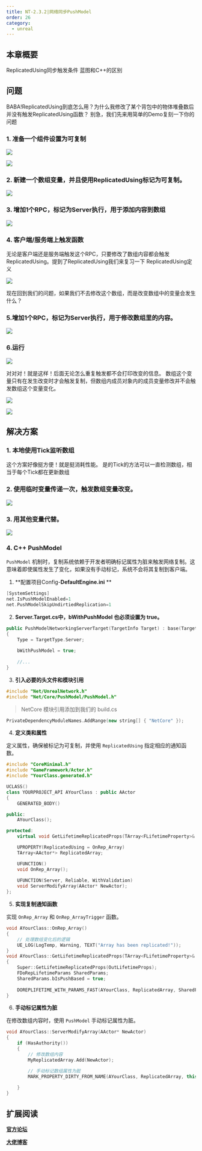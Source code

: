 ```yaml
---
title: NT-2.3.2|网络同步PushModel
order: 26
category:
  - unreal
---
```


##  本章概要

ReplicatedUsing同步触发条件
蓝图和C++的区别

##  问题

<chatmessage avatar="../../assets/emoji/hx.png" :avatarWidth="40" >
BABA!ReplicatedUsing到底怎么用？为什么我修改了某个背包中的物体堆叠数后并没有触发ReplicatedUsing函数？
</chatmessage>

<chatmessage avatar="../../assets/emoji/bqb (2).png" :avatarWidth="40" alignLeft>
别急，我们先来用简单的Demo复刻一下你的问题
</chatmessage>

### 1. 准备一个组件设置为可复制

![](..%2Fassets%2Fserverrpc001.png)

![](..%2Fassets%2Fserverrpc003.png)

### 2. 新建一个数组变量，并且使用ReplicatedUsing标记为可复制。

![](..%2Fassets%2Fserverrpc002.png)

### 3. 增加1个RPC，标记为Server执行，用于添加内容到数组
    
![](..%2Fassets%2Fserverrpc004.png)

### 4. 客户端/服务端上触发函数

[](..%2Fassets%2Fserverrpc005.png)

<chatmessage avatar="../../assets/emoji/bqb (2).png" :avatarWidth="40" alignLeft>
无论是客户端还是服务端触发这个RPC，只要修改了数组内容都会触发ReplicatedUsing。提到了ReplicatedUsing我们来复习一下
ReplicatedUsing定义
</chatmessage>

![](..%2Fassets%2Fserverrpc006.png)

<chatmessage avatar="../../assets/emoji/bqb (2).png" :avatarWidth="40" alignLeft>
现在回到我们的问题，如果我们不去修改这个数组，而是改变数组中的变量会发生什么？
</chatmessage>

### 5.增加1个RPC，标记为Server执行，用于修改数组里的内容。

![](..%2Fassets%2Fserverrpc007.png)

### 6.运行

![](..%2Fassets%2Fserverrpc008.png)

<gifwithbutton src="../../assets/unrealgif/hpup39.gif"/>

<chatmessage avatar="../../assets/emoji/hx.png" :avatarWidth="40" >
对对对！就是这样！后面无论怎么重复触发都不会打印改变的信息。
</chatmessage>

<chatmessage avatar="../../assets/emoji/bqb (2).png" :avatarWidth="40" alignLeft>
数组这个变量只有在发生改变时才会触发复制，但数组内成员对象内的成员变量修改并不会触发数组这个变量变化。
</chatmessage>

![](..%2Fassets%2Fserverrpc009.jpg)

![](..%2Fassets%2Fserverrpc010.jpg)

## 解决方案

### 1. 本地使用Tick监听数组

<chatmessage avatar="../../assets/emoji/hx.png" :avatarWidth="40" >
这个方案好像挺方便！就是挺消耗性能。
</chatmessage>

<chatmessage avatar="../../assets/emoji/bqb (2).png" :avatarWidth="40" alignLeft>
是的Tick的方法可以一直检测数组，相当于每个Tick都在更新数组
</chatmessage>

### 2. 使用临时变量传递一次，触发数组变量改变。

![](..%2Fassets%2Fserverrpc011.png)

### 3. 用其他变量代替。

![](..%2Fassets%2Fserverrpc012.png)

### 4. C++ PushModel

<chatmessage avatar="../../assets/emoji/bqb (2).png" :avatarWidth="40" alignLeft>

 `PushModel` 机制时，复制系统依赖于开发者明确标记属性为脏来触发网络复制。这意味着即使属性发生了变化，如果没有手动标记，系统不会将其复制到客户端。

</chatmessage>

1. **配置项目Config-**DefaultEngine.ini** **

```cpp
[SystemSettings]
net.IsPushModelEnabled=1
net.PushModelSkipUndirtiedReplication=1
```

2. **Server.Target.cs中，bWithPushModel 也必须设置为 true。**

```cpp
public PushModelNetworkingServerTarget(TargetInfo Target) : base(Target)
{
	Type = TargetType.Server;
	
	bWithPushModel = true;
		
	//...
}
```


3. **引入必要的头文件和模块引用**

```cpp
#include "Net/UnrealNetwork.h"
#include "Net/Core/PushModel/PushModel.h"
```

>NetCore 模块引用添加到我们的 build.cs

```cpp
PrivateDependencyModuleNames.AddRange(new string[] { "NetCore" });
```

4. **定义类和属性**

定义属性，确保被标记为可复制，并使用 `ReplicatedUsing` 指定相应的通知函数。

```cpp
#include "CoreMinimal.h"
#include "GameFramework/Actor.h"
#include "YourClass.generated.h"

UCLASS()
class YOURPROJECT_API AYourClass : public AActor
{
    GENERATED_BODY()

public:
    AYourClass();

protected:
    virtual void GetLifetimeReplicatedProps(TArray<FLifetimeProperty>& OutLifetimeProps) const override;

    UPROPERTY(ReplicatedUsing = OnRep_Array)
    TArray<AActor*> ReplicatedArray;

    UFUNCTION()
    void OnRep_Array();
    
    UFUNCTION(Server, Reliable, WithValidation)
    void ServerModifyArray(AActor* NewActor);
};
```

5. **实现复制通知函数**

实现 `OnRep_Array` 和 `OnRep_ArrayTrigger` 函数。

```cpp
void AYourClass::OnRep_Array()
{
    // 处理数组变化后的逻辑
    UE_LOG(LogTemp, Warning, TEXT("Array has been replicated!"));
}
void AYourClass::GetLifetimeReplicatedProps(TArray<FLifetimeProperty>& OutLifetimeProps) const
{
    Super::GetLifetimeReplicatedProps(OutLifetimeProps);
    FDoRepLifetimeParams SharedParams;
	SharedParams.bIsPushBased = true;
	
	DOREPLIFETIME_WITH_PARAMS_FAST(AYourClass, ReplicatedArray, SharedParams);
}
```

6. **手动标记属性为脏**

在修改数组内容时，使用 `PushModel` 手动标记属性为脏。

```cpp
void AYourClass::ServerModifyArray(AActor* NewActor)
{
    if (HasAuthority())
    {
        // 修改数组内容
        MyReplicatedArray.Add(NewActor);

        // 手动标记数组属性为脏
        MARK_PROPERTY_DIRTY_FROM_NAME(AYourClass, ReplicatedArray, this);
        
    }
}

```


## 扩展阅读

**[ 官方论坛](https://forums.unrealengine.com/t/push-model-networking/510684)**

**[大佬博客](https://www.kierannewland.co.uk/2024/01/15/push-model-networking-unreal-engine/)**


